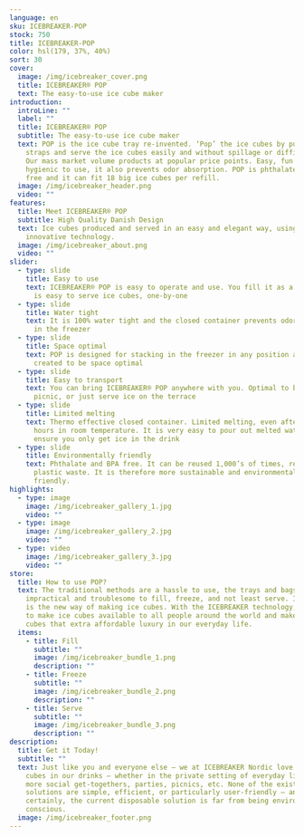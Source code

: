 ```yaml
---
language: en
sku: ICEBREAKER-POP
stock: 750
title: ICEBREAKER-POP
color: hsl(179, 37%, 40%)
sort: 30
cover:
  image: /img/icebreaker_cover.png
  title: ICEBREAKER® POP
  text: The easy-to-use ice cube maker
introduction:
  introLine: ""
  label: ""
  title: ICEBREAKER® POP
  subtitle: The easy-to-use ice cube maker
  text: POP is the ice cube tray re-invented. ‘Pop’ the ice cubes by pulling the
    straps and serve the ice cubes easily and without spillage or difficulty.
    Our mass market volume products at popular price points. Easy, fun and
    hygienic to use, it also prevents odor absorption. POP is phthalate and BPA
    free and it can fit 18 big ice cubes per refill.
  image: /img/icebreaker_header.png
  video: ""
features:
  title: Meet ICEBREAKER® POP
  subtitle: High Quality Danish Design
  text: Ice cubes produced and served in an easy and elegant way, using patented
    innovative technology.
  image: /img/icebreaker_about.png
  video: ""
slider:
  - type: slide
    title: Easy to use
    text: ICEBREAKER® POP is easy to operate and use. You fill it as a bottle and it
      is easy to serve ice cubes, one-by-one
  - type: slide
    title: Water tight
    text: It is 100% water tight and the closed container prevents odor absorption
      in the freezer
  - type: slide
    title: Space optimal
    text: POP is designed for stacking in the freezer in any position and it is
      created to be space optimal
  - type: slide
    title: Easy to transport
    text: You can bring ICEBREAKER® POP anywhere with you. Optimal to bring on
      picnic, or just serve ice on the terrace
  - type: slide
    title: Limited melting
    text: Thermo effective closed container. Limited melting, even after several
      hours in room temperature. It is very easy to pour out melted water to
      ensure you only get ice in the drink
  - type: slide
    title: Environmentally friendly
    text: Phthalate and BPA free. It can be reused 1,000’s of times, reducing
      plastic waste. It is therefore more sustainable and environmentally
      friendly.
highlights:
  - type: image
    image: /img/icebreaker_gallery_1.jpg
    video: ""
  - type: image
    image: /img/icebreaker_gallery_2.jpg
    video: ""
  - type: video
    image: /img/icebreaker_gallery_3.jpg
    video: ""
store:
  title: How to use POP?
  text: The traditional methods are a hassle to use, the trays and bags
    impractical and troublesome to fill, freeze, and not least serve. ICEBREAKER
    is the new way of making ice cubes. With the ICEBREAKER technology, we want
    to make ice cubes available to all people around the world and make ice
    cubes that extra affordable luxury in our everyday life.
  items:
    - title: Fill
      subtitle: ""
      image: /img/icebreaker_bundle_1.png
      description: ""
    - title: Freeze
      subtitle: ""
      image: /img/icebreaker_bundle_2.png
      description: ""
    - title: Serve
      subtitle: ""
      image: /img/icebreaker_bundle_3.png
      description: ""
description:
  title: Get it Today!
  subtitle: ""
  text: Just like you and everyone else – we at ICEBREAKER Nordic love to get ice
    cubes in our drinks – whether in the private setting of everyday life, or at
    more social get-togethers, parties, picnics, etc. None of the existent
    solutions are simple, efficient, or particularly user-friendly – and,
    certainly, the current disposable solution is far from being environmentally
    conscious.
  image: /img/icebreaker_footer.png
---
```

